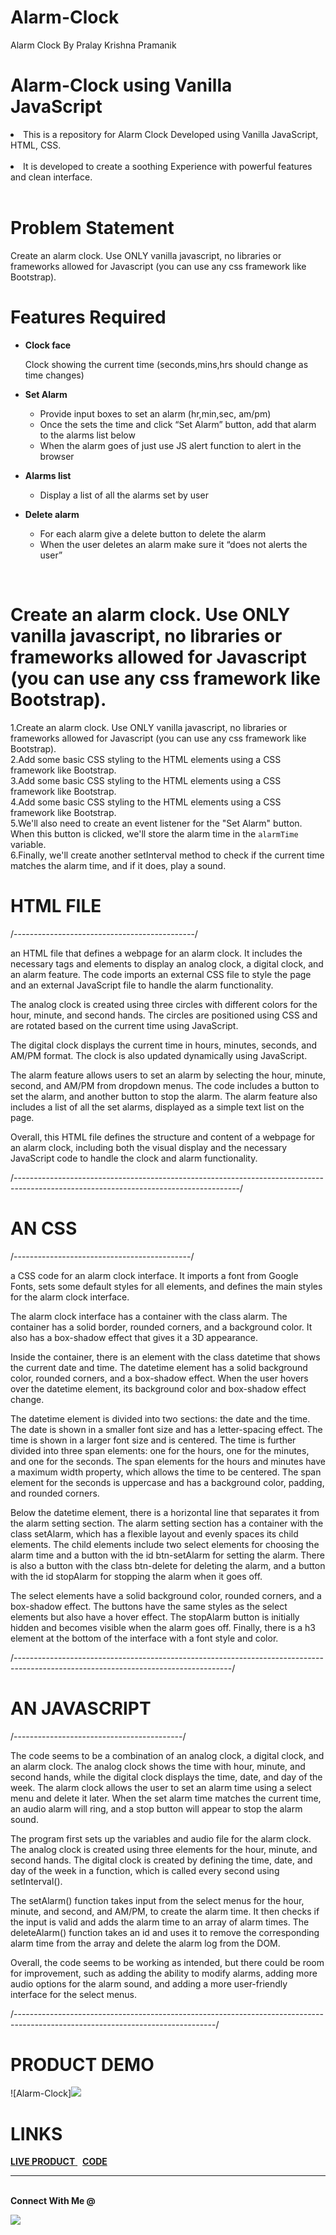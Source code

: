 # Alarm-Clock
Alarm Clock By Pralay Krishna Pramanik

# Alarm-Clock using Vanilla JavaScript

<li>This is a repository for Alarm Clock Developed using Vanilla JavaScript, HTML, CSS.</li>
<br>
<li> It is developed to create a soothing Experience with powerful features and clean interface.</li>
<br>

# Problem Statement

Create an alarm clock. Use ONLY vanilla javascript, no libraries or frameworks allowed for Javascript (you can use any css framework like Bootstrap).
<br>

# Features Required

- <b>Clock face</b><br>

  Clock showing the current time (seconds,mins,hrs should change as time changes)

- <b>Set Alarm</b> <br>

  - Provide input boxes to set an alarm (hr,min,sec, am/pm)
  - Once the sets the time and click “Set Alarm” button, add that alarm to the alarms list below
  - When the alarm goes of just use JS alert function to alert in the browser

- <b>Alarms list</b> <br>

  - Display a list of all the alarms set by user
 
- <b>Delete alarm</b> <br>
  - For each alarm give a delete button to delete the alarm
  - When the user deletes an alarm make sure it “does not alerts the user”

<br>

# Create an alarm clock. Use ONLY vanilla javascript, no libraries or frameworks allowed for Javascript (you can use any css framework like Bootstrap).


1.Create an alarm clock. Use ONLY vanilla javascript, no libraries or frameworks allowed for Javascript (you can use any css framework  like Bootstrap).
<br>
2.Add some basic CSS styling to the HTML elements using a CSS framework like Bootstrap.
<br>
3.Add some basic CSS styling to the HTML elements using a CSS framework like Bootstrap.
<br>
4.Add some basic CSS styling to the HTML elements using a CSS framework like Bootstrap.
<br>
5.We'll also need to create an event listener for the "Set Alarm" button. When this button is clicked, we'll store the alarm time in the `alarmTime` variable.
<br>
6.Finally, we'll create another setInterval method to check if the current time matches the alarm time, and if it does, play a sound.
<br>

# HTML FILE
/---------------------------------------------/
<p>an HTML file that defines a webpage for an alarm clock. It includes the necessary tags and elements to display an analog clock, a digital clock, and an alarm feature. The code imports an external CSS file to style the page and an external JavaScript file to handle the alarm functionality.</p>

<p>The analog clock is created using three circles with different colors for the hour, minute, and second hands. The circles are positioned using CSS and are rotated based on the current time using JavaScript.</P>

<p>The digital clock displays the current time in hours, minutes, seconds, and AM/PM format. The clock is also updated dynamically using JavaScript.</p>

<p>The alarm feature allows users to set an alarm by selecting the hour, minute, second, and AM/PM from dropdown menus. The code includes a button to set the alarm, and another button to stop the alarm. The alarm feature also includes a list of all the set alarms, displayed as a simple text list on the page.</p>

<p>Overall, this HTML file defines the structure and content of a webpage for an alarm clock, including both the visual display and the necessary JavaScript code to handle the clock and alarm functionality.</p>
/--------------------------------------------------------------------------------------------------------------------------------------/

# AN CSS
/--------------------------------------------/
<p>a CSS code for an alarm clock interface. It imports a font from Google Fonts, sets some default styles for all elements, and defines the main styles for the alarm clock interface.</p>

<p>The alarm clock interface has a container with the class alarm. The container has a solid border, rounded corners, and a background color. It also has a box-shadow effect that gives it a 3D appearance.</p>

<p>Inside the container, there is an element with the class datetime that shows the current date and time. The datetime element has a solid background color, rounded corners, and a box-shadow effect. When the user hovers over the datetime element, its background color and box-shadow effect change.</p>

<p>The datetime element is divided into two sections: the date and the time. The date is shown in a smaller font size and has a letter-spacing effect. The time is shown in a larger font size and is centered. The time is further divided into three span elements: one for the hours, one for the minutes, and one for the seconds. The span elements for the hours and minutes have a maximum width property, which allows the time to be centered. The span element for the seconds is uppercase and has a background color, padding, and rounded corners.</p>

<p>Below the datetime element, there is a horizontal line that separates it from the alarm setting section. The alarm setting section has a container with the class setAlarm, which has a flexible layout and evenly spaces its child elements. The child elements include two select elements for choosing the alarm time and a button with the id btn-setAlarm for setting the alarm. There is also a button with the class btn-delete for deleting the alarm, and a button with the id stopAlarm for stopping the alarm when it goes off.</p>

<p>The select elements have a solid background color, rounded corners, and a box-shadow effect. The buttons have the same styles as the select elements but also have a hover effect. The stopAlarm button is initially hidden and becomes visible when the alarm goes off. Finally, there is a h3 element at the bottom of the interface with a font style and color.</p>
/------------------------------------------------------------------------------------------------------------------------------------/

# AN JAVASCRIPT
/------------------------------------------/
<p>The code seems to be a combination of an analog clock, a digital clock, and an alarm clock. The analog clock shows the time with hour, minute, and second hands, while the digital clock displays the time, date, and day of the week. The alarm clock allows the user to set an alarm time using a select menu and delete it later. When the set alarm time matches the current time, an audio alarm will ring, and a stop button will appear to stop the alarm sound.</p>

<p>The program first sets up the variables and audio file for the alarm clock. The analog clock is created using three elements for the hour, minute, and second hands. The digital clock is created by defining the time, date, and day of the week in a function, which is called every second using setInterval().</p>

<p>The setAlarm() function takes input from the select menus for the hour, minute, and second, and AM/PM, to create the alarm time. It then checks if the input is valid and adds the alarm time to an array of alarm times. The deleteAlarm() function takes an id and uses it to remove the corresponding alarm time from the array and delete the alarm log from the DOM.</p>

<p>Overall, the code seems to be working as intended, but there could be room for improvement, such as adding the ability to modify alarms, adding more audio options for the alarm sound, and adding a more user-friendly interface for the select menus.</p>
/--------------------------------------------------------------------------------------------------------------------------------/

# PRODUCT DEMO

![Alarm-Clock]<img src="img_of_clock.png">   <br>

# LINKS

<a href = ""> <b>LIVE PRODUCT</b> </a>  &nbsp; <a href = ""> <b>CODE</b> </a> <br>

--------------------------------------------------------------------------------------------------------------------------------------------------------
<br>
<strong>Connect With Me @</strong>

<p align="center">

<a href="mailto:pralaykrishna321@gmail.com"><img src="https://img.shields.io/badge/-pralaykrishna321@gmail.com-D14836?style=flat&logo=Gmail&logoColor=white"/></a>


</p>